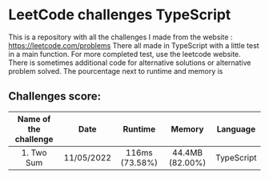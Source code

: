 # LeetCode challenges TypeScript

This is a repository with all the challenges I made from the website : https://leetcode.com/problems There all made in
TypeScript with a little test in a main function. For more completed test, use the leetcode website.  
There is sometimes additional code for alternative solutions or alternative problem solved.
The pourcentage next to runtime and memory is 

## Challenges score:

| Name of the challenge |    Date    |    Runtime     |     Memory      |  Language  |
| :-------------------: | :--------: | :------------: | :-------------: | :--------: |
|      1. Two Sum       | 11/05/2022 | 116ms (73.58%) | 44.4MB (82.00%) | TypeScript |
